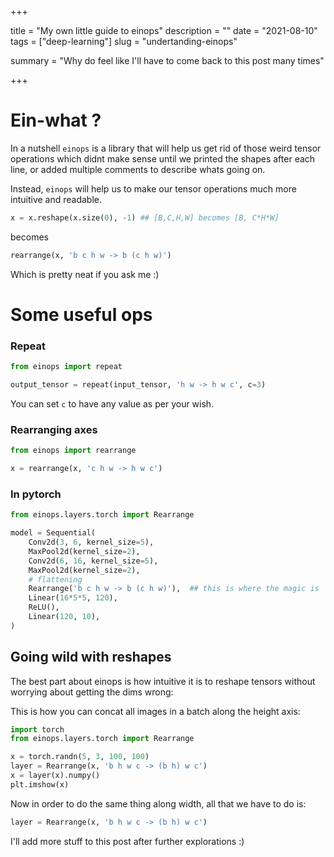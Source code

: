 +++


title = "My own little guide to einops"
description = ""
date = "2021-08-10"
tags = ["deep-learning"]
slug = "undertanding-einops"

summary = "Why do feel like I'll have to come back to this post many times"

+++

# Ein-what ? 

In a nutshell `einops` is a library that will help us get rid of those weird tensor operations which didnt make sense until we printed the shapes after each line, or added multiple comments to describe whats going on. 

Instead, `einops` will help us to make our tensor operations much more intuitive and readable.

```python
x = x.reshape(x.size(0), -1) ## [B,C,H,W] becomes [B, C*H*W]
```

becomes

```python
rearrange(x, 'b c h w -> b (c h w)')
```

Which is pretty neat if you ask me :)

# Some useful ops

### Repeat 

```python
from einops import repeat

output_tensor = repeat(input_tensor, 'h w -> h w c', c=3)
```

You can set `c` to have any value as per your wish. 

### Rearranging axes 

```python
from einops import rearrange

x = rearrange(x, 'c h w -> h w c')
```

### In pytorch 

```python
from einops.layers.torch import Rearrange

model = Sequential(
    Conv2d(3, 6, kernel_size=5),
    MaxPool2d(kernel_size=2),
    Conv2d(6, 16, kernel_size=5),
    MaxPool2d(kernel_size=2),
    # flattening
    Rearrange('b c h w -> b (c h w)'),  ## this is where the magic is
    Linear(16*5*5, 120), 
    ReLU(),
    Linear(120, 10), 
)
```

## Going wild with reshapes 

The best part about einops is how intuitive it is to reshape tensors without worrying about getting the dims wrong: 

This is how you can concat all images in a batch along the height axis: 

```python
import torch
from einops.layers.torch import Rearrange

x = torch.randn(5, 3, 100, 100)
layer = Rearrange(x, 'b h w c -> (b h) w c')
x = layer(x).numpy()
plt.imshow(x)
```

Now in order to do the same thing along width, all that we have to do is: 

```python
layer = Rearrange(x, 'b h w c -> (b h) w c')
```

I'll add more stuff to this post after further explorations :)